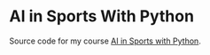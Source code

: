 # AI in Sports With Python

Source code for my course [AI in Sports with Python](http://activefitness.ai/ai-in-sports-with-python).
